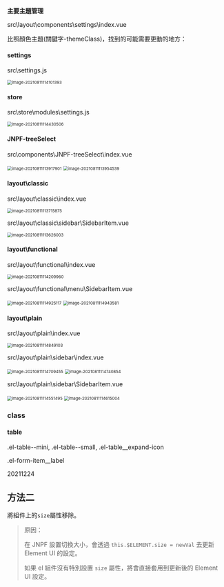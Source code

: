 **主要主題管理**

src\layout\components\settings\index.vue



比照顏色主題(關鍵字-themeClass)，找到的可能需要更動的地方：

#### settings

src\settings.js

<img src="https://raw.githubusercontent.com/cynthia204z/mybed1/master/img/image-20210811114101393.png" alt="image-20210811114101393" style="zoom:67%;" />



#### store

src\store\modules\settings.js

<img src="https://raw.githubusercontent.com/cynthia204z/mybed1/master/img/image-20210811114430506.png" alt="image-20210811114430506" style="zoom:67%;" />



#### JNPF-treeSelect

src\components\JNPF-treeSelect\index.vue

<img src="https://raw.githubusercontent.com/cynthia204z/mybed1/master/img/image-20210811113917901.png" alt="image-20210811113917901" style="zoom:67%;" />

<img src="https://raw.githubusercontent.com/cynthia204z/mybed1/master/img/image-20210811113954539.png" alt="image-20210811113954539" style="zoom:67%;" />



#### layout\classic

src\layout\classic\index.vue

<img src="https://raw.githubusercontent.com/cynthia204z/mybed1/master/img/image-20210811113715875.png" alt="image-20210811113715875" style="zoom: 67%;" />

src\layout\classic\sidebar\SidebarItem.vue

<img src="https://raw.githubusercontent.com/cynthia204z/mybed1/master/img/image-20210811113626003.png" alt="image-20210811113626003" style="zoom:67%;" />



#### layout\functional

src\layout\functional\index.vue

<img src="https://raw.githubusercontent.com/cynthia204z/mybed1/master/img/image-20210811114209960.png" alt="image-20210811114209960" style="zoom:67%;" />

src\layout\functional\menu\SidebarItem.vue

<img src="https://raw.githubusercontent.com/cynthia204z/mybed1/master/img/image-20210811114925117.png" alt="image-20210811114925117" style="zoom:67%;" />

<img src="https://raw.githubusercontent.com/cynthia204z/mybed1/master/img/image-20210811114943581.png" alt="image-20210811114943581" style="zoom:67%;" />



#### layout\plain

src\layout\plain\index.vue

<img src="https://raw.githubusercontent.com/cynthia204z/mybed1/master/img/image-20210811114849103.png" alt="image-20210811114849103" style="zoom:67%;" />

src\layout\plain\sidebar\index.vue

<img src="https://raw.githubusercontent.com/cynthia204z/mybed1/master/img/image-20210811114709455.png" alt="image-20210811114709455" style="zoom:67%;" />

<img src="https://raw.githubusercontent.com/cynthia204z/mybed1/master/img/image-20210811114740854.png" alt="image-20210811114740854" style="zoom:67%;" />

src\layout\plain\sidebar\SidebarItem.vue

<img src="https://raw.githubusercontent.com/cynthia204z/mybed1/master/img/image-20210811114551495.png" alt="image-20210811114551495" style="zoom:67%;" />

<img src="https://raw.githubusercontent.com/cynthia204z/mybed1/master/img/image-20210811114615004.png" alt="image-20210811114615004" style="zoom:67%;" />





### class

#### table

.el-table--mini, .el-table--small, .el-table__expand-icon

.el-form-item__label

























20211224

## 方法二

將組件上的`size`屬性移除。

> 原因：
>
> 在 JNPF 設置切換大小，會透過 `this.$ELEMENT.size = newVal` 去更新 Element UI 的設定。
>
> 如果 el 組件沒有特別設置 `size` 屬性，將會直接套用到更新後的 Element UI 設定。